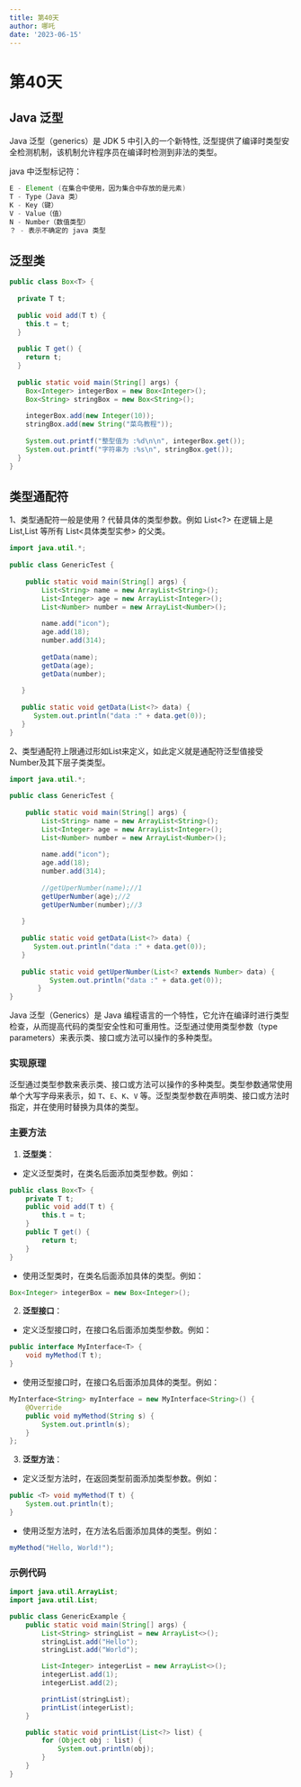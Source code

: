 ```yaml
---
title: 第40天
author: 哪吒
date: '2023-06-15'
---
```


# 第40天

## Java 泛型

Java 泛型（generics）是 JDK 5 中引入的一个新特性, 泛型提供了编译时类型安全检测机制，该机制允许程序员在编译时检测到非法的类型。

java 中泛型标记符：

```java
E - Element (在集合中使用，因为集合中存放的是元素)
T - Type（Java 类）
K - Key（键）
V - Value（值）
N - Number（数值类型）
？ - 表示不确定的 java 类型
```

## 泛型类

```java
public class Box<T> {
   
  private T t;
 
  public void add(T t) {
    this.t = t;
  }
 
  public T get() {
    return t;
  }
 
  public static void main(String[] args) {
    Box<Integer> integerBox = new Box<Integer>();
    Box<String> stringBox = new Box<String>();
 
    integerBox.add(new Integer(10));
    stringBox.add(new String("菜鸟教程"));
 
    System.out.printf("整型值为 :%d\n\n", integerBox.get());
    System.out.printf("字符串为 :%s\n", stringBox.get());
  }
}
```

## 类型通配符

1、类型通配符一般是使用 ? 代替具体的类型参数。例如 List<?> 在逻辑上是 List<String>,List<Integer> 等所有 List<具体类型实参> 的父类。

```java
import java.util.*;
 
public class GenericTest {
     
    public static void main(String[] args) {
        List<String> name = new ArrayList<String>();
        List<Integer> age = new ArrayList<Integer>();
        List<Number> number = new ArrayList<Number>();
        
        name.add("icon");
        age.add(18);
        number.add(314);
 
        getData(name);
        getData(age);
        getData(number);
       
   }
 
   public static void getData(List<?> data) {
      System.out.println("data :" + data.get(0));
   }
}
```

2、类型通配符上限通过形如List来定义，如此定义就是通配符泛型值接受Number及其下层子类类型。

```java
import java.util.*;
 
public class GenericTest {
     
    public static void main(String[] args) {
        List<String> name = new ArrayList<String>();
        List<Integer> age = new ArrayList<Integer>();
        List<Number> number = new ArrayList<Number>();
        
        name.add("icon");
        age.add(18);
        number.add(314);
 
        //getUperNumber(name);//1
        getUperNumber(age);//2
        getUperNumber(number);//3
       
   }
 
   public static void getData(List<?> data) {
      System.out.println("data :" + data.get(0));
   }
   
   public static void getUperNumber(List<? extends Number> data) {
          System.out.println("data :" + data.get(0));
       }
}
```

Java 泛型（Generics）是 Java 编程语言的一个特性，它允许在编译时进行类型检查，从而提高代码的类型安全性和可重用性。泛型通过使用类型参数（type parameters）来表示类、接口或方法可以操作的多种类型。

### 实现原理

泛型通过类型参数来表示类、接口或方法可以操作的多种类型。类型参数通常使用单个大写字母来表示，如 `T`、`E`、`K`、`V` 等。泛型类型参数在声明类、接口或方法时指定，并在使用时替换为具体的类型。

### 主要方法

1. **泛型类**：

- 定义泛型类时，在类名后面添加类型参数。例如：

```java
public class Box<T> {
    private T t;
    public void add(T t) {
        this.t = t;
    }
    public T get() {
        return t;
    }
}

```

- 使用泛型类时，在类名后面添加具体的类型。例如：

```java
Box<Integer> integerBox = new Box<Integer>();

```

2. **泛型接口**：

- 定义泛型接口时，在接口名后面添加类型参数。例如：

```java
public interface MyInterface<T> {
    void myMethod(T t);
}

```
- 使用泛型接口时，在接口名后面添加具体的类型。例如：

```java
MyInterface<String> myInterface = new MyInterface<String>() {
    @Override
    public void myMethod(String s) {
        System.out.println(s);
    }
};

```

3. **泛型方法**：

- 定义泛型方法时，在返回类型前面添加类型参数。例如：

```java
public <T> void myMethod(T t) {
    System.out.println(t);
}
```

- 使用泛型方法时，在方法名后面添加具体的类型。例如：

```java
myMethod("Hello, World!");
```

### 示例代码

```java
import java.util.ArrayList;
import java.util.List;

public class GenericExample {
    public static void main(String[] args) {
        List<String> stringList = new ArrayList<>();
        stringList.add("Hello");
        stringList.add("World");

        List<Integer> integerList = new ArrayList<>();
        integerList.add(1);
        integerList.add(2);

        printList(stringList);
        printList(integerList);
    }

    public static void printList(List<?> list) {
        for (Object obj : list) {
            System.out.println(obj);
        }
    }
}

```




